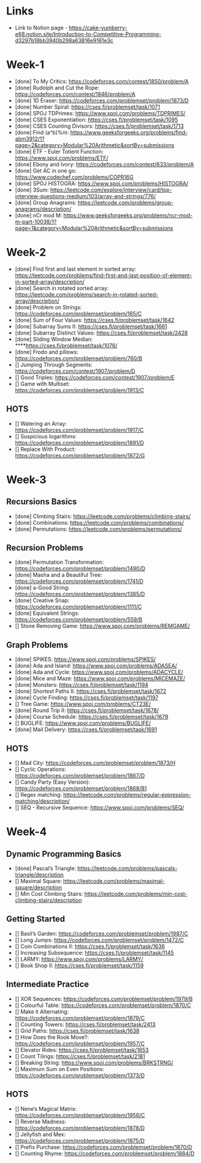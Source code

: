 # Links
- Link to Notion page - https://cake-yumberry-e68.notion.site/Introduction-to-Competitive-Programming-d3297b18bb3940b298a63816e9161e3c
# Week-1
- [done] To My Critics: https://codeforces.com/contest/1850/problem/A  
- [done] Rudolph and Cut the Rope: https://codeforces.com/contest/1846/problem/A  
- [done] 1D Eraser: https://codeforces.com/problemset/problem/1873/D  
- [done] Number Spiral: https://cses.fi/problemset/task/1071  
- [done] SPOJ TDPrimes: https://www.spoj.com/problems/TDPRIMES/ 
- [done] CSES Exponentiation: https://cses.fi/problemset/task/1095 
- [done] CSES Counting Divisors: https://cses.fi/problemset/task/1713
- [done] Find (a^b)%m: https://www.geeksforgeeks.org/problems/find-abm3912/1?page=2&category=Modular%20Arithmetic&sortBy=submissions
- [done] ETF - Euler Totient Function: https://www.spoj.com/problems/ETF/
- [done] Ebony and Ivory: https://codeforces.com/contest/633/problem/A
- [done] Get AC in one go: https://www.codechef.com/problems/COPR16G  
- [done] SPOJ HISTOGRA: https://www.spoj.com/problems/HISTOGRA/
- [done] 3Sum: https://leetcode.com/explore/interview/card/top-interview-questions-medium/103/array-and-strings/776/  
- [done] Group Anagrams: https://leetcode.com/problems/group-anagrams/description/  
- [done] nCr mod M: https://www.geeksforgeeks.org/problems/ncr-mod-m-part-10038/1?page=1&category=Modular%20Arithmetic&sortBy=submissions 

# Week-2
- [done] Find first and last element in sorted array: https://leetcode.com/problems/find-first-and-last-position-of-element-in-sorted-array/description/
- [done] Search in rotated sorted array: https://leetcode.com/problems/search-in-rotated-sorted-array/description/
- [done] Problem on Strings: https://codeforces.com/problemset/problem/165/C
- [done] Sum of Four Values: https://cses.fi/problemset/task/1642
- [done] Subarray Sums II: https://cses.fi/problemset/task/1661
- [done] Subarray Distinct Values: https://cses.fi/problemset/task/2428
- [done] Sliding Window Median: ****https://cses.fi/problemset/task/1076/
- [done] Frodo and pillows: https://codeforces.com/problemset/problem/760/B
- [] Jumping Through Segments: https://codeforces.com/contest/1907/problem/D
- []  Good Triples: https://codeforces.com/contest/1907/problem/E
- []  Game with Multiset: https://codeforces.com/problemset/problem/1913/C
## HOTS
- [] Watering an Array: https://codeforces.com/problemset/problem/1917/C
- [] Suspicious logarithms: https://codeforces.com/problemset/problem/1891/D
- [] Replace With Product: https://codeforces.com/problemset/problem/1872/G

# Week-3
## Recursions Basics
- [done] Climbing Stairs: https://leetcode.com/problems/climbing-stairs/ 
- [done] Combinations: https://leetcode.com/problems/combinations/
- [done] Permutations: https://leetcode.com/problems/permutations/
## Recursion Problems
- [done] Permutation Transformation: https://codeforces.com/problemset/problem/1490/D
- [done] Masha and a Beautiful Tree: https://codeforces.com/problemset/problem/1741/D
- [done] a-Good String: https://codeforces.com/problemset/problem/1385/D
- [done] Creative Snap: https://codeforces.com/problemset/problem/1111/C
- [done] Equivalent Strings: https://codeforces.com/problemset/problem/559/B
- [] Stone Removing Game: https://www.spoj.com/problems/REMGAME/
## Graph Problems
- [done] SPIKES: https://www.spoj.com/problems/SPIKES/
- [done] Ada and Island: https://www.spoj.com/problems/ADASEA/
- [done] Ada and Cycle: https://www.spoj.com/problems/ADACYCLE/
- [done] Mice and Maze: https://www.spoj.com/problems/MICEMAZE/
- [done] Monsters: https://cses.fi/problemset/task/1194
- [done] Shortest Paths II: https://cses.fi/problemset/task/1672
- [done] Cycle Finding: https://cses.fi/problemset/task/1197
- [] Tree Game: https://www.spoj.com/problems/CT23E/
- [done] Round Trip II: https://cses.fi/problemset/task/1678/
- [done] Course Schedule: https://cses.fi/problemset/task/1679
- [] BUGLIFE: https://www.spoj.com/problems/BUGLIFE/
- [done] Mail Delivery: https://cses.fi/problemset/task/1691
## HOTS
- [] Mad City: https://codeforces.com/problemset/problem/1873/H
- [] Cyclic Operations: https://codeforces.com/problemset/problem/1867/D
- [] Candy Party (Easy Version): https://codeforces.com/problemset/problem/1868/B1
- [] Regex matching: https://leetcode.com/problems/regular-expression-matching/description/
- [] SEQ - Recursive Sequence: https://www.spoj.com/problems/SEQ/

# Week-4
## Dynamic Programming Basics
- [done] Pascal’s Triangle: https://leetcode.com/problems/pascals-triangle/description
- [] Maximal Square: https://leetcode.com/problems/maximal-square/description
- [] Min Cost Climbing Stairs: https://leetcode.com/problems/min-cost-climbing-stairs/description 
## Getting Started
- [] Basil’s Garden: https://codeforces.com/problemset/problem/1987/C
- [] Long Jumps: https://codeforces.com/problemset/problem/1472/C
- [] Coin Combinations II: https://cses.fi/problemset/task/1636
- [] Increasing Subsequence: https://cses.fi/problemset/task/1145
- [] LARMY: https://www.spoj.com/problems/LARMY/
- [] Book Shop II: https://cses.fi/problemset/task/1159
## Intermediate Practice
- [] XOR Sequences: https://codeforces.com/problemset/problem/1979/B
- [] Colourful Table: https://codeforces.com/problemset/problem/1870/C
- [] Make it Alternating: https://codeforces.com/problemset/problem/1879/C
- [] Counting Towers: https://cses.fi/problemset/task/2413
- [] Grid Paths: https://cses.fi/problemset/task/1638
- [] How Does the Rook Move?: https://codeforces.com/problemset/problem/1957/C
- [] Elevator Rides: https://cses.fi/problemset/task/1653
- [] Count Tilings: https://cses.fi/problemset/task/2181
- [] Breaking String: https://www.spoj.com/problems/BRKSTRNG/
- [] Maximum Sum on Even Positions: https://codeforces.com/problemset/problem/1373/D
## HOTS
- [] Nene’s Magical Matrix: https://codeforces.com/problemset/problem/1956/C
- [] Reverse Madness: https://codeforces.com/problemset/problem/1878/D
- [] Jellyfish and Mex: https://codeforces.com/problemset/problem/1875/D
- [] Prefix Purchase: https://codeforces.com/problemset/problem/1870/D
- [] Counting Rhyme: https://codeforces.com/problemset/problem/1884/D